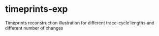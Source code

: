 # timeprints-exp
Timeprints reconstruction illustration for different trace-cycle lengths and different number of changes
